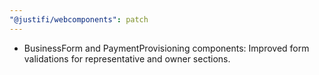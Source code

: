 ```yaml
---
"@justifi/webcomponents": patch
---
```


 - BusinessForm and PaymentProvisioning components: Improved form validations for representative and owner sections. 
